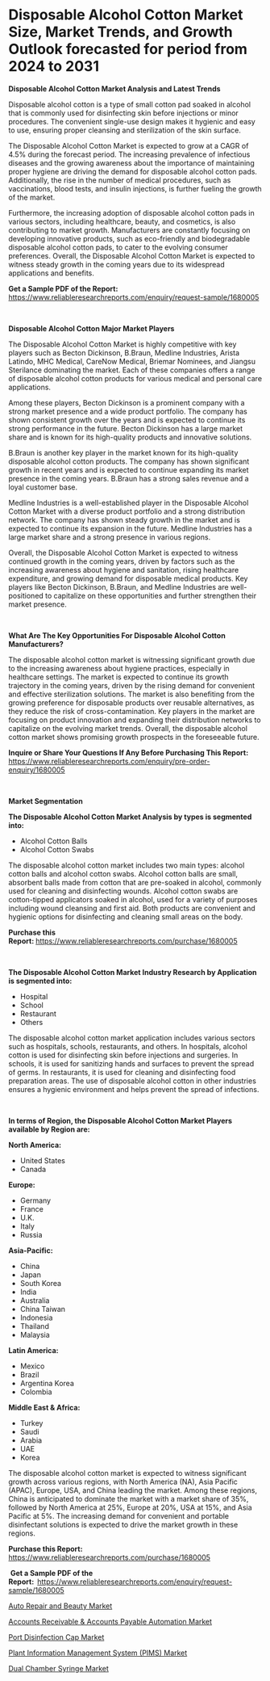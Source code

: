 <p><h1>Disposable Alcohol Cotton Market Size, Market Trends, and Growth Outlook forecasted for period from 2024 to 2031</h1></p><p><strong>Disposable Alcohol Cotton Market Analysis and Latest Trends</strong></p>
<p><p>Disposable alcohol cotton is a type of small cotton pad soaked in alcohol that is commonly used for disinfecting skin before injections or minor procedures. The convenient single-use design makes it hygienic and easy to use, ensuring proper cleansing and sterilization of the skin surface.</p><p>The Disposable Alcohol Cotton Market is expected to grow at a CAGR of 4.5% during the forecast period. The increasing prevalence of infectious diseases and the growing awareness about the importance of maintaining proper hygiene are driving the demand for disposable alcohol cotton pads. Additionally, the rise in the number of medical procedures, such as vaccinations, blood tests, and insulin injections, is further fueling the growth of the market.</p><p>Furthermore, the increasing adoption of disposable alcohol cotton pads in various sectors, including healthcare, beauty, and cosmetics, is also contributing to market growth. Manufacturers are constantly focusing on developing innovative products, such as eco-friendly and biodegradable disposable alcohol cotton pads, to cater to the evolving consumer preferences. Overall, the Disposable Alcohol Cotton Market is expected to witness steady growth in the coming years due to its widespread applications and benefits.</p></p>
<p><strong>Get a Sample PDF of the Report:&nbsp;</strong> <a href="https://www.reliableresearchreports.com/enquiry/request-sample/1680005">https://www.reliableresearchreports.com/enquiry/request-sample/1680005</a></p>
<p>&nbsp;</p>
<p><strong>Disposable Alcohol Cotton Major Market Players</strong></p>
<p><p>The Disposable Alcohol Cotton Market is highly competitive with key players such as Becton Dickinson, B.Braun, Medline Industries, Arista Latindo, MHC Medical, CareNow Medical, Briemar Nominees, and Jiangsu Sterilance dominating the market. Each of these companies offers a range of disposable alcohol cotton products for various medical and personal care applications.</p><p>Among these players, Becton Dickinson is a prominent company with a strong market presence and a wide product portfolio. The company has shown consistent growth over the years and is expected to continue its strong performance in the future. Becton Dickinson has a large market share and is known for its high-quality products and innovative solutions.</p><p>B.Braun is another key player in the market known for its high-quality disposable alcohol cotton products. The company has shown significant growth in recent years and is expected to continue expanding its market presence in the coming years. B.Braun has a strong sales revenue and a loyal customer base.</p><p>Medline Industries is a well-established player in the Disposable Alcohol Cotton Market with a diverse product portfolio and a strong distribution network. The company has shown steady growth in the market and is expected to continue its expansion in the future. Medline Industries has a large market share and a strong presence in various regions.</p><p>Overall, the Disposable Alcohol Cotton Market is expected to witness continued growth in the coming years, driven by factors such as the increasing awareness about hygiene and sanitation, rising healthcare expenditure, and growing demand for disposable medical products. Key players like Becton Dickinson, B.Braun, and Medline Industries are well-positioned to capitalize on these opportunities and further strengthen their market presence.</p></p>
<p>&nbsp;</p>
<p><strong>What Are The Key Opportunities For Disposable Alcohol Cotton Manufacturers?</strong></p>
<p><p>The disposable alcohol cotton market is witnessing significant growth due to the increasing awareness about hygiene practices, especially in healthcare settings. The market is expected to continue its growth trajectory in the coming years, driven by the rising demand for convenient and effective sterilization solutions. The market is also benefiting from the growing preference for disposable products over reusable alternatives, as they reduce the risk of cross-contamination. Key players in the market are focusing on product innovation and expanding their distribution networks to capitalize on the evolving market trends. Overall, the disposable alcohol cotton market shows promising growth prospects in the foreseeable future.</p></p>
<p><strong>Inquire or Share Your Questions If Any Before Purchasing This Report:</strong> <a href="https://www.reliableresearchreports.com/enquiry/pre-order-enquiry/1680005">https://www.reliableresearchreports.com/enquiry/pre-order-enquiry/1680005</a></p>
<p>&nbsp;</p>
<p><strong>Market Segmentation</strong></p>
<p><strong>The Disposable Alcohol Cotton Market Analysis by types is segmented into:</strong></p>
<p><ul><li>Alcohol Cotton Balls</li><li>Alcohol Cotton Swabs</li></ul></p>
<p><p>The disposable alcohol cotton market includes two main types: alcohol cotton balls and alcohol cotton swabs. Alcohol cotton balls are small, absorbent balls made from cotton that are pre-soaked in alcohol, commonly used for cleaning and disinfecting wounds. Alcohol cotton swabs are cotton-tipped applicators soaked in alcohol, used for a variety of purposes including wound cleansing and first aid. Both products are convenient and hygienic options for disinfecting and cleaning small areas on the body.</p></p>
<p><strong>Purchase this Report:&nbsp;</strong><a href="https://www.reliableresearchreports.com/purchase/1680005">https://www.reliableresearchreports.com/purchase/1680005</a></p>
<p>&nbsp;</p>
<p><strong>The Disposable Alcohol Cotton Market Industry Research by Application is segmented into:</strong></p>
<p><ul><li>Hospital</li><li>School</li><li>Restaurant</li><li>Others</li></ul></p>
<p><p>The disposable alcohol cotton market application includes various sectors such as hospitals, schools, restaurants, and others. In hospitals, alcohol cotton is used for disinfecting skin before injections and surgeries. In schools, it is used for sanitizing hands and surfaces to prevent the spread of germs. In restaurants, it is used for cleaning and disinfecting food preparation areas. The use of disposable alcohol cotton in other industries ensures a hygienic environment and helps prevent the spread of infections.</p></p>
<p>&nbsp;</p>
<p><strong>In terms of Region, the Disposable Alcohol Cotton Market Players available by Region are:</strong></p>
<p>
    <p> <strong> North America: </strong>
        <ul>
            <li>United States</li>
            <li>Canada</li>
        </ul>
        </p> 
    <p> <strong> Europe: </strong>
        <ul>
            <li>Germany</li>
            <li>France</li>
            <li>U.K.</li>
            <li>Italy</li>
            <li>Russia</li>
        </ul>
        </p> 
    <p> <strong> Asia-Pacific: </strong>
        <ul>
            <li>China</li>
            <li>Japan</li>
            <li>South Korea</li>
            <li>India</li>
            <li>Australia</li>
            <li>China Taiwan</li>
            <li>Indonesia</li>
            <li>Thailand</li>
            <li>Malaysia</li>
        </ul>
        </p> 
    <p> <strong> Latin America: </strong>
        <ul>
            <li>Mexico</li>
            <li>Brazil</li>
            <li>Argentina Korea</li>
            <li>Colombia</li>
        </ul>
        </p> 
    <p> <strong> Middle East & Africa: </strong>
        <ul>
            <li>Turkey</li>
            <li>Saudi</li>
            <li>Arabia</li>
            <li>UAE</li>
            <li>Korea</li>
        </ul>
    </p>
    </p>
<p><p>The disposable alcohol cotton market is expected to witness significant growth across various regions, with North America (NA), Asia Pacific (APAC), Europe, USA, and China leading the market. Among these regions, China is anticipated to dominate the market with a market share of 35%, followed by North America at 25%, Europe at 20%, USA at 15%, and Asia Pacific at 5%. The increasing demand for convenient and portable disinfectant solutions is expected to drive the market growth in these regions.</p></p>
<p><strong>Purchase this Report: </strong><a href="https://www.reliableresearchreports.com/purchase/1680005">https://www.reliableresearchreports.com/purchase/1680005</a></p>
<p>&nbsp;<strong>Get a Sample PDF of the Report:&nbsp;&nbsp;</strong><a href="https://www.reliableresearchreports.com/enquiry/request-sample/1680005">https://www.reliableresearchreports.com/enquiry/request-sample/1680005</a></p>
<p><strong></strong></p>
<p><p><a href="https://medium.com/@marionlang1939/auto-repair-and-beauty-market-trends-and-market-analysis-forecasted-for-period-2024-2031-d779b8253271">Auto Repair and Beauty Market</a></p><p><a href="https://medium.com/@marionlang1939/accounts-receivable-amp-accounts-payable-automation-market-size-market-outlook-and-market-8be5120e80c0">Accounts Receivable & Accounts Payable Automation Market</a></p><p><a href="https://github.com/khayangel/Market-Research-Report-List-2/blob/main/port-disinfection-cap-market.md">Port Disinfection Cap Market</a></p><p><a href="https://medium.com/@marionlang1939/plant-information-management-system-pims-market-insights-into-market-cagr-market-trends-and-2e4097703447">Plant Information Management System (PIMS) Market</a></p><p><a href="https://github.com/YashRP12/Market-Research-Report-List-3/blob/main/dual-chamber-syringe-market.md">Dual Chamber Syringe Market</a></p></p>